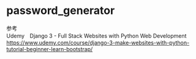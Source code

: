 # password_generator
  
参考  
Udemy　Django 3 - Full Stack Websites with Python Web Development  
https://www.udemy.com/course/django-3-make-websites-with-python-tutorial-beginner-learn-bootstrap/
